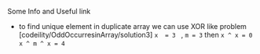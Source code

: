 Some Info and Useful link

* to find unique element in duplicate  array we can use XOR
like problem [codeility/OddOccurresinArray/solution3]
  `x  = 3 ` , `m = 3` 
  then  `x ^ x = 0 ` 
  `x ^ m ^ x = 4 `

